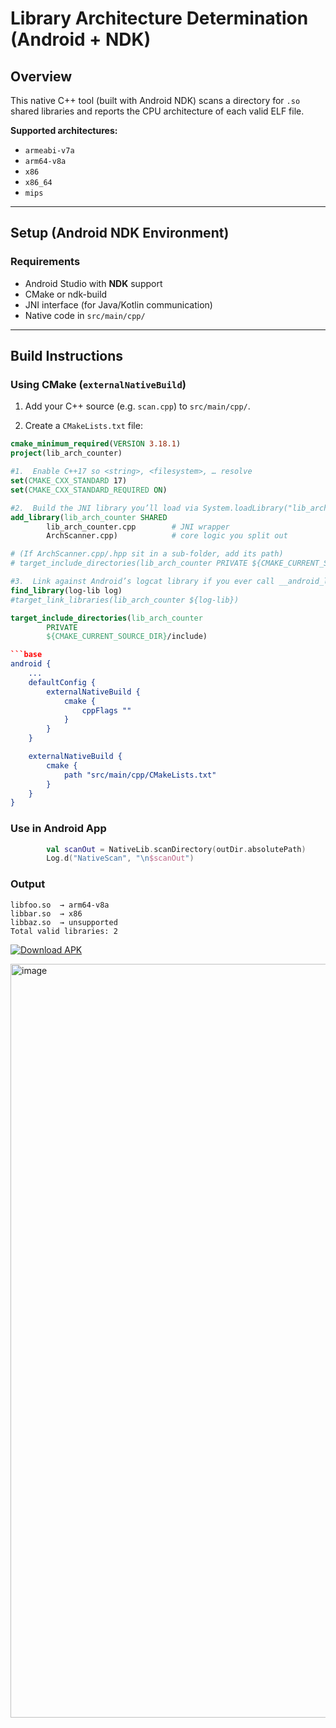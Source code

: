 # Library Architecture Determination (Android + NDK)

## Overview

This native C++ tool (built with Android NDK) scans a directory for `.so` shared libraries and reports the CPU architecture of each valid ELF file.

**Supported architectures:**
- `armeabi-v7a`
- `arm64-v8a`
- `x86`
- `x86_64`
- `mips`

---

## Setup (Android NDK Environment)

### Requirements

- Android Studio with **NDK** support
- CMake or ndk-build
- JNI interface (for Java/Kotlin communication)
- Native code in `src/main/cpp/`

---

## Build Instructions

### Using **CMake** (`externalNativeBuild`)

1. Add your C++ source (e.g. `scan.cpp`) to `src/main/cpp/`.

2. Create a `CMakeLists.txt` file:

```cmake
cmake_minimum_required(VERSION 3.18.1)
project(lib_arch_counter)

#1.  Enable C++17 so <string>, <filesystem>, … resolve
set(CMAKE_CXX_STANDARD 17)
set(CMAKE_CXX_STANDARD_REQUIRED ON)

#2.  Build the JNI library you’ll load via System.loadLibrary("lib_arch_counter")
add_library(lib_arch_counter SHARED
        lib_arch_counter.cpp        # JNI wrapper
        ArchScanner.cpp)            # core logic you split out

# (If ArchScanner.cpp/.hpp sit in a sub‑folder, add its path)
# target_include_directories(lib_arch_counter PRIVATE ${CMAKE_CURRENT_SOURCE_DIR})

#3.  Link against Android’s logcat library if you ever call __android_log_print
find_library(log-lib log)
#target_link_libraries(lib_arch_counter ${log-lib})

target_include_directories(lib_arch_counter
        PRIVATE
        ${CMAKE_CURRENT_SOURCE_DIR}/include)

```base
android {
    ...
    defaultConfig {
        externalNativeBuild {
            cmake {
                cppFlags ""
            }
        }
    }

    externalNativeBuild {
        cmake {
            path "src/main/cpp/CMakeLists.txt"
        }
    }
}
```

### Use in Android App 
```kotlin
        val scanOut = NativeLib.scanDirectory(outDir.absolutePath)
        Log.d("NativeScan", "\n$scanOut")
```
### Output
```text
libfoo.so  → arm64-v8a  
libbar.so  → x86  
libbaz.so  → unsupported  
Total valid libraries: 2

```


[![Download APK](https://img.shields.io/badge/Download-APK-blue.svg?logo=android&logoColor=white)](https://github.com/azzadpandit1122/BlueStack_Assignment_MTS/raw/master/app/src/main/java/com/example/myapplication/release%20apk/app-debug%20(1).apk)


<img width="540" height="1206" alt="image" src="https://github.com/user-attachments/assets/983d2cf2-6a3d-4ef3-b438-5d28f279ac0b" />



